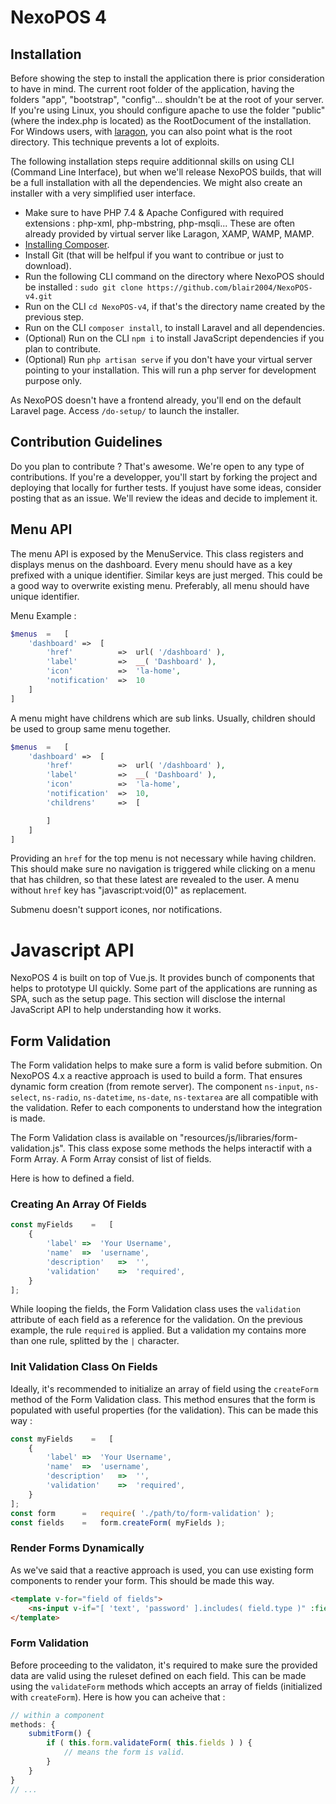# NexoPOS 4

## Installation
Before showing the step to install the application there is prior consideration to have in mind. The current root folder of the application, having the folders "app", "bootstrap", "config"... shouldn't be at the root of your server. If you're using Linux, you should configure apache to use the folder "public" (where the index.php is located) as the RootDocument of the installation. For Windows users, with [laragon](https://laragon.org/), you can also point what is the root directory. This technique prevents a lot of exploits. 

The following installation steps require additionnal skills on using CLI (Command Line Interface), but when we'll release NexoPOS builds, that will be a full installation with all the dependencies. We might also create an installer with a very simplified user interface.

- Make sure to have PHP 7.4 & Apache Configured with required extensions : php-xml, php-mbstring, php-msqli... These are often already provided by virtual server like Laragon, XAMP, WAMP, MAMP.
- [Installing Composer](https://getcomposer.org/download/).
- Install Git (that will be helfpul if you want to contribue or just to download).
- Run the following CLI command on the directory where NexoPOS should be installed : `sudo git clone https://github.com/blair2004/NexoPOS-v4.git`
- Run on the CLI `cd NexoPOS-v4`, if that's the directory name created by the previous step.
- Run on the CLI `composer install`, to install Laravel and all dependencies.
- (Optional) Run on the CLI `npm i` to install JavaScript dependencies if you plan to contribute.
- (Optional) Run `php artisan serve` if you don't have your virtual server pointing to your installation. This will run a php server for development purpose only.

As NexoPOS doesn't have a frontend already, you'll end on the default Laravel page. Access `/do-setup/` to launch the installer.

## Contribution Guidelines
Do you plan to contribute ? That's awesome. We're open to any type of contributions. If you're a developper, you'll start by forking the project and deploying that locally for further tests. If youjust have some ideas, consider posting that as an issue. We'll review the ideas and decide to implement it.

## Menu API
The menu API is exposed by the MenuService. This class registers and displays menus on the dashboard.
Every menu should have as a key prefixed with a unique identifier. Similar keys are just merged. This could
be a good way to overwrite existing menu. Preferably, all menu should have unique identifier.

Menu Example : 

```php
$menus  =   [
    'dashboard' =>  [
        'href'          =>  url( '/dashboard' ),
        'label'         =>  __( 'Dashboard' ),
        'icon'          =>  'la-home',
        'notification'  =>  10
    ]
]
```

A menu might have childrens which are sub links. Usually, children should be used to group same menu together.

```php
$menus  =   [
    'dashboard' =>  [
        'href'          =>  url( '/dashboard' ),
        'label'         =>  __( 'Dashboard' ),
        'icon'          =>  'la-home',
        'notification'  =>  10,
        'childrens'     =>  [

        ]
    ]
]
```

Providing an `href` for the top menu is not necessary while having children. This should make sure no navigation is triggered while
clicking on a menu that has children, so that these latest are revealed to the user. A menu without `href` key has "javascript:void(0)" as replacement. 

Submenu doesn't support icones, nor notifications.

# Javascript API
NexoPOS 4 is built on top of Vue.js. It provides bunch of components that helps to prototype UI quickly. Some part of the applications are running as SPA, such as the setup page. This section will disclose the internal JavaScript API to help understanding how it works.

## Form Validation
The Form validation helps to make sure a form is valid before submition. On NexoPOS 4.x a reactive approach is used to build a form. That ensures dynamic form creation (from remote server). The component `ns-input`, `ns-select`, `ns-radio`, `ns-datetime`, `ns-date`, `ns-textarea` are all compatible with the validation. Refer to each components to understand how the integration is made.

The Form Validation class is available on "resources/js/libraries/form-validation.js". This class expose some methods the helps interactif with a Form Array. A Form Array consist of list of fields. 

Here is how to defined a field.

### Creating An Array Of Fields
```js
const myFields    =   [
    {
        'label' =>  'Your Username',
        'name'  =>  'username',
        'description'   =>  '',
        'validation'    =>  'required',
    }
];
```

While looping the fields, the Form Validation class uses the `validation` attribute of each field as a reference for the validation. On the previous example, the rule `required` is applied. But a validation my contains more than one rule, splitted by the `|` character. 

### Init Validation Class On Fields
Ideally, it's recommended to initialize an array of field using the `createForm` method of the Form Validation class. This method ensures that the form is populated with useful properties (for the validation). This can be made this way :

```js
const myFields    =   [
    {
        'label' =>  'Your Username',
        'name'  =>  'username',
        'description'   =>  '',
        'validation'    =>  'required',
    }
];
const form      =   require( './path/to/form-validation' );
const fields    =   form.createForm( myFields );
```

### Render Forms Dynamically
As we've said that a reactive approach is used, you can use existing form components to render your form. This should be made this way.

```html
<template v-for="field of fields">
    <ns-input v-if="[ 'text', 'password' ].includes( field.type )" :field="field" @change="form.validateField( field )"></ns-input>
</template>
```

### Form Validation
Before proceeding to the validaton, it's required to make sure the provided data are valid using the ruleset defined on each field. This can be made using the `validateForm` methods which accepts an array of fields (initialized with `createForm`). Here is how you can acheive that : 

```js
// within a component
methods: {
    submitForm() {
        if ( this.form.validateForm( this.fields ) ) {
            // means the form is valid.
        }
    }
}
// ...
```
